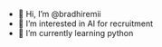 - 👋 Hi, I’m @bradhiremii
- 👀 I’m interested in AI for recruitment
- 🌱 I’m currently learning python


<!---
bradhiremii/bradhiremii is a ✨ special ✨ repository because its `README.md` (this file) appears on your GitHub profile.
You can click the Preview link to take a look at your changes.
--->
